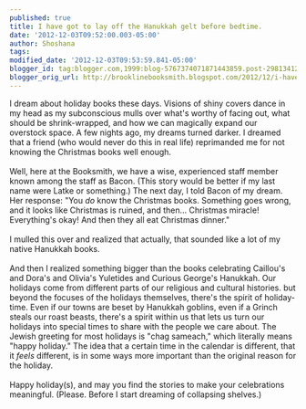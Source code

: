 ```yaml
---
published: true
title: I have got to lay off the Hanukkah gelt before bedtime.
date: '2012-12-03T09:52:00.003-05:00'
author: Shoshana
tags: 
modified_date: '2012-12-03T09:53:59.841-05:00'
blogger_id: tag:blogger.com,1999:blog-5767374071871443859.post-298134126288870978
blogger_orig_url: http://brooklinebooksmith.blogspot.com/2012/12/i-have-got-to-lay-off-hanukkah-gelt.html
---
```


I dream about holiday books these days. Visions of shiny covers dance in my head as my subconscious mulls over what's worthy of facing out, what should be shrink-wrapped, and how we can magically expand our overstock space. A few nights ago, my dreams turned darker. I dreamed that a friend (who would never do this in real life) reprimanded me for not knowing the Christmas books well enough.<br /><br />Well, here at the Booksmith, we have a wise, experienced staff member known among the staff as Bacon. (This story would be better if my last name were Latke or something.) The next day, I told Bacon of my dream. Her response: "You <i>do</i>&nbsp;know the Christmas books. Something goes wrong, and it looks like Christmas is ruined, and then... Christmas miracle! Everything's okay! And then they all eat Christmas dinner."<br /><br />I mulled this over and realized that actually, that sounded like a lot of my native Hanukkah books.<br /><br />And then I realized something bigger than the books celebrating Caillou's and Dora's and Olivia's Yuletides and Curious George's Hanukkah.&nbsp;Our holidays come from different parts of our religious and cultural histories. but beyond the focuses of the holidays themselves, there's the spirit of holiday-time. Even if our towns are beset by Hanukkah goblins, even if a Grinch steals our roast beasts, there's a spirit within us that lets us turn our holidays into special times to share with the people we care about. The Jewish greeting for most holidays is "chag sameach," which literally means "happy holiday." The idea that a certain time in the calendar is different, that it <i>feels</i>&nbsp;different, is in some ways more important than the original reason for the holiday.<br /><br />Happy holiday(s), and may you find the stories to make your celebrations meaningful. (Please. Before I start dreaming of collapsing shelves.)
